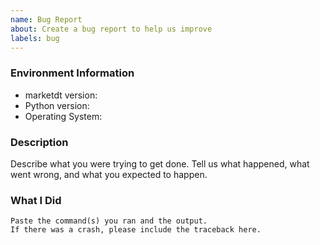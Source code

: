 ```yaml
---
name: Bug Report
about: Create a bug report to help us improve
labels: bug
---
```


<!-- Please search existing issues to avoid creating duplicates. -->

### Environment Information

-   marketdt version:
-   Python version:
-   Operating System:

### Description

Describe what you were trying to get done.
Tell us what happened, what went wrong, and what you expected to happen.

### What I Did

```
Paste the command(s) you ran and the output.
If there was a crash, please include the traceback here.
```
